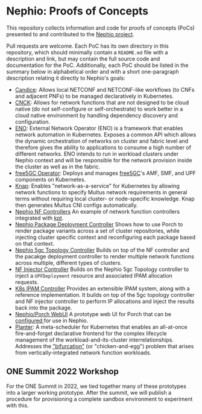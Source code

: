 Nephio: Proofs of Concepts
==========================

This repository collects information and code for proofs of concepts (PoCs) presented to and
contributed to the [Nephio project](https://nephio.org/).

Pull requests are welcome. Each PoC has its own directory in this repository, which should
minimally contain a `README.md` file with a description and link, but may contain the full source
code and documentation for the PoC. Additionally, each PoC should be listed in the summary
below in alphabetical order and with a short one-paragraph description relating it directly
to Nephio's goals:

* [Candice](candice/):
  Allows local NETCONF and NETCONF-like workflows (to CNFs and adjacent PNFs)
  to be managed declaratively in Kubernetes.
* [CNCK](cnck/):
  Allows for network functions that are not designed to be cloud native
  (do not self-configure or self-orchestrate) to work better in a cloud native
  environment by handling dependency discovery and configuration.
* [ENO](eno/):
  External Network Operator (ENO) is a framework that enables network automation in Kubernetes.
  Exposes a common API which allows the dynamic orchestration of networks on cluster and fabric
  level and therefore gives the ability to applications to consume a high number of different networks.
  ENO intends to run in workload clusters under Nephio context and will be responsible for the network
  provision inside the cluster as well as in the fabric.
* [free5GC Operator](free5gc-operator/):
  Deploys and manages [free5GC](https://www.free5gc.org/)'s AMF, SMF, and UPF components on
  Kubernetes.
* [Knap](knap/):
  Enables "network-as-a-service" for Kubernetes by allowing network functions
  to specify Multus network requirements in general terms without requiring local cluster-
  or node-specific knowledge. Knap then generates Multus CNI configs automatically.
* [Nephio NF Controllers](nephio-nf-controllers/)
  An example of network function controllers integrated with [kpt](https://kpt.dev/).
* [Nephio Package Deployment Controller](https://github.com/nephio-project/nephio-controller-poc/)
  Shows how to use Porch to render package variants across a set of cluster
  repositories, while injecting cluster specific context and reconfiguring each
  package based on that context.
* [Nephio 5gc Topology Controller](nephio-5gc-controller/)
  Builds on top of the NF controller and the pacakge deployment controller to
  render multiple network functions across multiple, different types of
  clusters.
* [NF Injector
  Controller](https://github.com/henderiw-nephio/nf-injector-controller)
  Builds on the Nephio 5gc Topology controller to inject a `UPFDeployment`
  resource and associated IPAM allocation requests.
* [K8s IPAM Controller](https://github.com/nokia/k8s-ipam)
  Provides an extensible IPAM system, along with a reference implementation. It
  builds on top of the 5gc topology controller and NF injector controller to
  perform IP allocations and inject the results back into the package.
* [Nephio/Porch WebUI](https://github.com/GoogleContainerTools/kpt-backstage-plugins)
  A prototype web UI for Porch that can be [configured
  ](https://github.com/nephio-project/nephio-packages/tree/main/nephio-webui) for use in Nephio.
* [Planter](planter/):
  A meta-scheduler for Kubernetes that enables an all-at-once fire-and-forget declarative
  frontend for the complex lifecycle management of the workload-and-its-cluster interrelationships.
  Addresses the ["bifurcation"](https://www.youtube.com/watch?v=6FULuWvXR84)
  (or "chicken-and-egg") problem that arises from vertically-integrated network function workloads.

## ONE Summit 2022 Workshop

For the ONE Summit in 2022, we tied together many of these prototypes into a
larger working prototype. After the summit, we will publish a procedure for
provisioning a complete sandbox environment to experiment with this.
